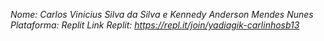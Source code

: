 *Nome: Carlos Vinicius Silva da Silva e Kennedy Anderson Mendes Nunes*
*Plataforma: Replit*
*Link Replit: https://repl.it/join/yadiagik-carlinhosb13*